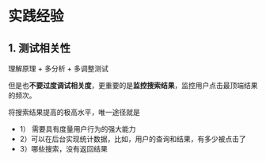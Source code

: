 # 实践经验

## 1. 测试相关性

理解原理 + 多分析 + 多调整测试

但是也**不要过度调试相关度**，更重要的是**监控搜索结果**，监控用户点击最顶端结果的频次。

将搜索结果提高的极高水平，唯一途径就是

* 1） 需要具有度量用户行为的强大能力
* 2）可以在后台实现统计数据，比如，用户的查询和结果，有多少被点击了
* 3）哪些搜索，没有返回结果